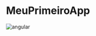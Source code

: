 # MeuPrimeiroApp

![angular](https://github.com/Lili200Cardoso/primeiro_app_angular/assets/96260047/25f07a67-2e99-4fea-a398-663885d17ea7)

